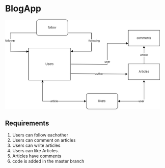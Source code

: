 # BlogApp
<img src="https://github.com/chelpuri/BlogApp/blob/main/mediaapp.drawio.png">

## Requirements
 1. Users can follow eachother
 2. Users can comment on articles
 3. Users can write articles
 4. Users can like Articles.
 5. Articles have comments
 6. code is added in the master branch
